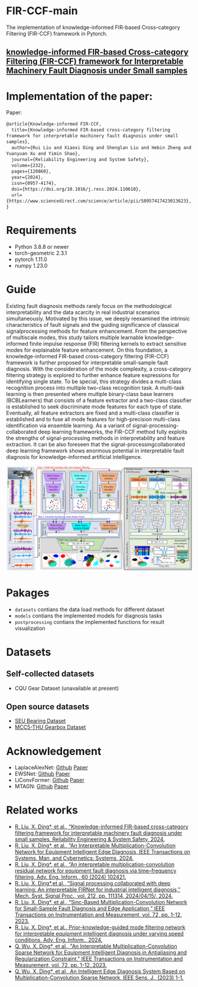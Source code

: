 # FIR-CCF-main
The implementation of knowledge-informed FIR-based Cross-category Filtering (FIR-CCF) framework in Pytorch.
## [knowledge-informed FIR-based Cross-category Filtering (FIR-CCF) framework for Interpretable Machinery Fault Diagnosis under Small samples](https://www.sciencedirect.com/science/article/abs/pii/S0951832024006811)

# Implementation of the paper:
Paper:
```
@article{Knowledge-informed FIR-CCF,
  title={Knowledge-informed FIR-based cross-category filtering framework for interpretable machinery fault diagnosis under small samples},
  author={Rui Liu and Xiaoxi Ding and Shenglan Liu and Hebin Zheng and Yuanyuan Xu and Yimin Shao},
  journal={Reliability Engineering and System Safety},
  volume={232},
  pages={120860},
  year={2024},
  issn={0957-4174},
  doi={https://doi.org/10.1016/j.ress.2024.110610},
  url={https://www.sciencedirect.com/science/article/pii/S0957417423013623},
}
```
# Requirements
* Python 3.8.8 or newer
* torch-geometric 2.3.1
* pytorch  1.11.0
* numpy  1.23.0

# Guide 
Existing fault diagnosis methods rarely focus on the methodological interpretability and the data scarcity in real industrial scenarios simultaneously. Motivated by this issue, we deeply reexamined the intrinsic characteristics of fault signals and the guiding significance of classical signalprocessing methods for feature enhancement. From the perspective of multiscale modes, this study tailors multiple learnable knowledge-informed finite impulse response (FIR) filtering kernels to extract sensitive modes for explainable feature enhancement. On this foundation, a knowledge-informed FIR-based cross-category filtering (FIR-CCF) framework is further proposed for interpretable small-sample fault diagnosis. With the consideration of the mode complexity, a cross-category filtering strategy is explored to further enhance feature expressions for identifying single state. To be special, this strategy divides a multi-class recognition process into multiple two-class recognition task. A multi-task learning is then presented where multiple binary-class base learners (BCBLearners) that consists of a feature extractor and a two-class classifier is established to seek discriminate mode features for each type of state. Eventually, all feature extractors are fixed and a multi-class classifier is established and to fuse all mode features for high-precision multi-class identification via ensemble learning. As a variant of signal-processing-collaborated deep learning frameworks, the FIR-CCF method fully exploits the strengths of signal-processing methods in interpretability and feature extraction. It can be also foreseen that the signal-processingcollaborated deep learning framework shows enormous potential in interpretable fault diagnosis for knowledge-informed artificial intelligence. 

![FIR-CCF](https://github.com/CQU-BITS/FIR-CCF-main/blob/main/GA.png)

# Pakages
* `datasets` contians the data load methods for different dataset
* `models` contians the implemented models for diagnosis tasks
* `postprocessing` contians the implemented functions for result visualization

# Datasets
## Self-collected datasets
* CQU Gear Dataset (unavailable at present)
## Open source datasets
* [SEU Bearing Dataset](https://github.com/cathysiyu/Mechanical-datasets)
* [MCC5-THU Gearbox Dataset](https://github.com/liuzy0708/MCC5-THU-Gearbox-Benchmark-Datasets)

# Acknowledgement
* LaplaceAlexNet: [Github](https://github.com/HazeDT/WaveletKernelNet)  [Paper](https://ieeexplore.ieee.org/document/9328876)
* EWSNet: [Github](https://github.com/liguge/EWSNet)  [Paper](https://www.sciencedirect.com/science/article/abs/pii/S0278612523001644?via%3Dihub)
* LiConvFormer: [Github](https://github.com/yanshen0210/LiConvFormer-a-lightweight-fault-diagnosis-framework)  [Paper](https://www.sciencedirect.com/science/article/abs/pii/S0957417423018407)
* MTAGN: [Github](https://github.com/shane995/MTAGN)  [Paper](https://www.sciencedirect.com/science/article/abs/pii/S0278612521002521)

# Related works
* [R. Liu, X. Ding*, et al., “Knowledge-informed FIR-based cross-category filtering framework for interpretable machinery fault diagnosis under small samples, Reliability Engineering & System Safety, 2024.](https://www.sciencedirect.com/science/article/pii/S0951832024006811)
* [R. Liu, X. Ding*, et al., “An Interpretable Multiplication-Convolution Network for Equipment Intelligent Edge Diagnosis, IEEE Transactions on Systems, Man, and Cybernetics: Systems, 2024.](https://ieeexplore.ieee.org/abstract/document/10443049)
* [R. Liu, X. Ding*, et al., “An interpretable multiplication-convolution residual network for equipment fault diagnosis via time–frequency filtering, Adv. Eng. Inform., 60 (2024) 102421.](https://www.sciencedirect.com/science/article/pii/S1474034624000697)
* [R. Liu, X. Ding*,et al., “Signal processing collaborated with deep learning: An interpretable FIRNet for industrial intelligent diagnosis,” Mech. Syst. Signal Proc., vol. 212, pp. 111314, 2024/04/15/, 2024.](https://www.sciencedirect.com/science/article/pii/S0888327024002127?via%3Dihub#m0005)
* [R. Liu, X. Ding*, et al., “Sinc-Based Multiplication-Convolution Network for Small-Sample Fault Diagnosis and Edge Application,” IEEE Transactions on Instrumentation and Measurement, vol. 72, pp. 1-12, 2023.](https://ieeexplore.ieee.org/document/10266990)
* [R. Liu, X. Ding*, et al., Prior-knowledge-guided mode filtering network for interpretable equipment intelligent diagnosis under varying speed conditions, Adv. Eng. Inform., 2024.](https://www.sciencedirect.com/science/article/pii/S1474034624001411)
* [Q. Wu, X. Ding*, et al., "An Interpretable Multiplication-Convolution Sparse Network for Equipment Intelligent Diagnosis in Antialiasing and Regularization Constraint," IEEE Transactions on Instrumentation and Measurement, vol. 72, pp. 1-12, 2023.](https://ieeexplore.ieee.org/document/10108914)
* [Q. Wu, X. Ding*, et al., An Intelligent Edge Diagnosis System Based on Multiplication-Convolution Sparse Network, IEEE Sens. J., (2023) 1-1.](https://ieeexplore.ieee.org/document/10227888)

